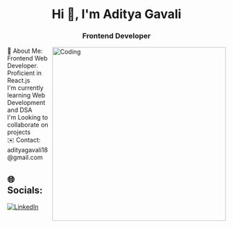 <h1 align="center">Hi 👋, I'm Aditya Gavali</h1>
<h3 align="center">Frontend Developer</h3>
<img align="right" alt="Coding" width="400" src="https://img.freepik.com/free-vector/male-programmer-working-computer-office-wall-with-hanging-reminder-stickers-developer-creating-new-software-interface-coding-programming-system-administrator-designer-character_575670-1159.jpg?size=626&ext=jpg">
💫 About Me:<br>
Frontend Web Developer. Proficient in React.js<br>
I'm currently learning Web Development and DSA<br>I'm Looking to collaborate on projects<br>✉️ Contact: adityagavali18@gmail.com


## 🌐 Socials:
[![LinkedIn](https://img.shields.io/badge/LinkedIn-%230077B5.svg?logo=linkedin&logoColor=white)](https://linkedin.com/in/adityagavali18) 



<!-- Proudly created with GPRM ( https://gprm.itsvg.in ) -->
